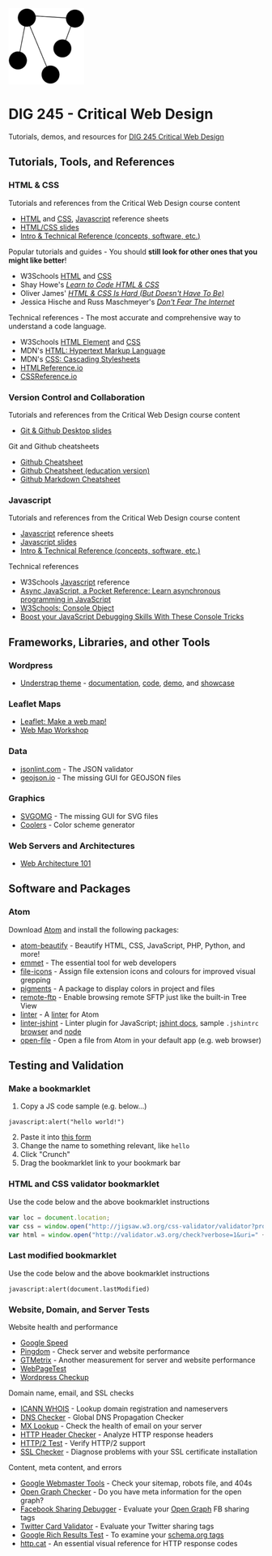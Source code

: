 
![game controller](reference-sheets/img/network-black-512sq-150x150.png)


# DIG 245 - Critical Web Design

Tutorials, demos, and resources for [DIG 245 Critical Web Design](https://owenmundy.com/teaching/critical-web-design/)




## Tutorials, Tools, and References


### HTML & CSS

Tutorials and references from the Critical Web Design course content

- [HTML](reference-sheets/html.md) and [CSS](reference-sheets/css.md), [Javascript](reference-sheets/javascript.md) reference sheets
- [HTML/CSS slides](https://docs.google.com/presentation/d/1x5yJObVVAyUj2uUV3VKqxvY1L2ucPrwKDUFKmZ2elUw/edit)
- [Intro & Technical Reference (concepts, software, etc.)](https://docs.google.com/presentation/d/1OVCMHMfB_0gYgTtv2iMK_aCktJtCSRp1aRvH3T1W0JU/edit?usp=sharing)

Popular tutorials and guides - You should **still look for other ones that you might like better**!

- W3Schools [HTML](https://www.w3schools.com/html/) and [CSS](https://www.w3schools.com/css/)
- Shay Howe's *[Learn to Code HTML & CSS](https://learn.shayhowe.com/)*
- Oliver James' *[HTML & CSS Is Hard (But Doesn't Have To Be)](https://www.internetingishard.com/html-and-css/)*
- Jessica Hische and Russ Maschmeyer's *[Don't Fear The Internet](http://www.dontfeartheinternet.com/)*

Technical references - The most accurate and comprehensive way to understand a code language.

- W3Schools [HTML Element](https://www.w3schools.com/tags/default.asp) and [CSS](https://www.w3schools.com/cssref/default.asp)
- MDN's [HTML: Hypertext Markup Language](https://developer.mozilla.org/en-US/docs/Web/HTML)
- MDN's [CSS: Cascading Stylesheets](https://developer.mozilla.org/en-US/docs/Web/CSS)
- [HTMLReference.io](https://htmlreference.io/)
- [CSSReference.io](https://cssreference.io/)




### Version Control and Collaboration

Tutorials and references from the Critical Web Design course content

- [Git & Github Desktop slides](https://docs.google.com/presentation/d/1vtK6LoqwF4rQQZZy-ovuEgsYUwwMRXsqDVMOjAPSBt0/edit)

Git and Github cheatsheets

- [Github Cheatsheet](https://github.github.com/training-kit/downloads/github-git-cheat-sheet.pdf)
- [Github Cheatsheet (education version)](https://education.github.com/git-cheat-sheet-education.pdf)
- [Github Markdown Cheatsheet](https://guides.github.com/pdfs/markdown-cheatsheet-online.pdf)





### Javascript

Tutorials and references from the Critical Web Design course content

- [Javascript](reference-sheets/javascript.md) reference sheets
- [Javascript slides](https://docs.google.com/presentation/d/1mTMY_jT3nVvrdE2JNrFNVsRBjnFFf90LhKB3W-2w3Fg/edit)
- [Intro & Technical Reference (concepts, software, etc.)](https://docs.google.com/presentation/d/1OVCMHMfB_0gYgTtv2iMK_aCktJtCSRp1aRvH3T1W0JU/edit?usp=sharing)

Technical references

* W3Schools [Javascript](https://www.w3schools.com/jsref/default.asp) reference
* [Async JavaScript, a Pocket Reference: Learn asynchronous programming in JavaScript](https://medium.com/@ajmeyghani/async-javascript-a-pocket-reference-2bb16ac40d21)
* [W3Schools: Console Object](https://www.w3schools.com/jsref/obj_console.asp)
* [Boost your JavaScript Debugging Skills With These Console Tricks](https://medium.com/better-programming/boost-your-javascript-debugging-skills-with-these-console-tricks-ab984c70298a)




## Frameworks, Libraries, and other Tools


### Wordpress

* [Understrap theme](https://understrap.com/) - [documentation](https://understrap.github.io/), [code](https://github.com/understrap/understrap), [demo](https://understrap.com/understrap/), and [showcase](https://github.com/understrap/understrap/issues/208)



### Leaflet Maps

* [Leaflet: Make a web map!](https://maptimeboston.github.io/leaflet-intro/)
* [Web Map Workshop](http://duspviz.mit.edu/web-map-workshop/)



### Data

* [jsonlint.com](https://jsonlint.com/) - The JSON validator
* [geojson.io](http://geojson.io/) - The missing GUI for GEOJSON files


### Graphics

* [SVGOMG](https://jakearchibald.github.io/svgomg/) - The missing GUI for SVG files
* [Coolers](https://coolors.co/) - Color scheme generator


### Web Servers and Architectures

* [Web Architecture 101](https://engineering.videoblocks.com/web-architecture-101-a3224e126947)





## Software and Packages


### Atom

Download [Atom](https://atom.io/) and install the following packages:

* [atom-beautify](https://atom.io/packages/atom-beautify) - Beautify HTML, CSS, JavaScript, PHP, Python, and more!
* [emmet](https://atom.io/packages/emmet) - The essential tool for web developers
* [file-icons](https://atom.io/packages/file-icons) - Assign file extension icons and colours for improved visual grepping
* [pigments](https://atom.io/packages/pigments) - A package to display colors in project and files
* [remote-ftp](https://atom.io/packages/remote-ftp) - Enable browsing remote SFTP just like the built-in Tree View
* [linter](https://atom.io/packages/linter) - A [linter](https://en.wikipedia.org/wiki/Lint_(software)) for Atom
* [linter-jshint](https://atom.io/packages/linter-jshint) - Linter plugin for JavaScript; [jshint docs](https://jshint.com/docs/options/), sample `.jshintrc` [browser](https://github.com/omundy/sample-extension-listener/blob/master/.jshintrc) and [node](https://github.com/omundy/sample-node-osm-leaflet/blob/master/.jshintrc)
* [open-file](https://atom.io/packages/open-file) - Open a file from Atom in your default app (e.g. web browser)






## Testing and Validation


### Make a bookmarklet

1. Copy a JS code sample (e.g. below...)
```
javascript:alert("hello world!")
```
2. Paste it into [this form](http://ted.mielczarek.org/code/mozilla/bookmarklet.html)
3. Change the name to something relevant, like `hello`
4. Click "Crunch"
5. Drag the bookmarklet link to your bookmark bar



### HTML and CSS validator bookmarklet
Use the code below and the above bookmarklet instructions
```javascript
var loc = document.location;
var css = window.open("http://jigsaw.w3.org/css-validator/validator?profile=css3&warning=0&uri=" + loc, "css");
var html = window.open("http://validator.w3.org/check?verbose=1&uri=" + loc, "html");
```

### Last modified bookmarklet
Use the code below and the above bookmarklet instructions
```
javascript:alert(document.lastModified)
```




### Website, Domain, and Server Tests

Website health and performance
* [Google Speed](https://developers.google.com/speed/pagespeed/insights/)
* [Pingdom](https://tools.pingdom.com/) - Check server and website performance
* [GTMetrix](https://gtmetrix.com/) - Another measurement for server and website performance
* [WebPageTest](https://www.webpagetest.org/)
* [Wordpress Checkup](https://premium.wpmudev.org/wp-checkup/)

Domain name, email, and SSL checks
* [ICANN WHOIS](https://whois.icann.org/en) - Lookup domain registration and nameservers
* [DNS Checker](https://dnschecker.org/) - Global DNS Propagation Checker
* [MX Lookup](https://mxtoolbox.com/MXLookup.aspx) - Check the health of email on your server
* [HTTP Header Checker](https://tools.keycdn.com/curl) - Analyze HTTP response headers
* [HTTP/2 Test](https://tools.keycdn.com/http2-test) - Verify HTTP/2 support
* [SSL Checker](https://www.sslshopper.com/ssl-checker.html) - Diagnose problems with your SSL certificate installation

Content, meta content, and errors
* [Google Webmaster Tools](https://www.google.com/webmasters/tools) - Check your sitemap, robots file, and 404s
* [Open Graph Checker](http://opengraphcheck.com) - Do you have meta information for the open graph?
* [Facebook Sharing Debugger](https://developers.facebook.com/tools/debug/) - Evaluate your [Open Graph](https://ogp.me/) FB sharing tags
* [Twitter Card Validator](https://cards-dev.twitter.com/validator) - Evaluate your Twitter sharing tags
* [Google Rich Results Test](https://search.google.com/test/rich-results) - To examine your [schema.org tags](https://schema.org/docs/gs.html)
* [http.cat](https://http.cat/) - An essential visual reference for HTTP response codes
